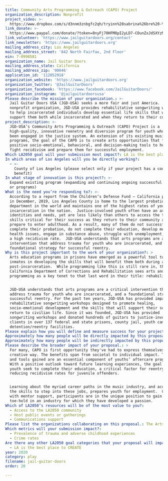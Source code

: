 ```yaml
---
title: Community Arts Programming & Outreach (CAPO) Project
organization_description: Nonprofit
project_video: >-
  https://www.dropbox.com/s/d3nnm3znbgfc2qh/tryinn%20sabrina%26bre%20-%20LP%3DQP.mp3?dl=0
link_donate: >-
  https://www.paypal.com/donate/?token=8nyFj70HFM8pI2yLD7-COunZxJdSXYzNyX1iRJY12VpPlGrpehIPNB-5LNt5-ZgbgRBMYm&country.x=US&locale.x=US
link_volunteer: 'https://www.jailguitardoors.org/contact'
link_newsletter: 'https://www.jailguitardoors.org'
mailing_address_city: Los Angeles
mailing_address_street: '842 North Fairfax, 2nd Floor'
ein: 7-0998581
organization_name: Jail Guitar Doors
mailing_address_state: California
mailing_address_zip: '90046'
application_id: '112052918'
organization_website: 'https://www.jailguitardoors.org'
organization_twitter: '@JailGuitarDoors'
organization_facebook: 'https://www.facebook.com/JailGuitarDoors/'
organization_instagram: '@jailguitardoorsusa'
Please describe the mission of your organization.: >-
  Jail Guitar Doors USA (JGD-USA) seeks a more fair and just America.  A
  nonprofit organization, JGD-USA provides rehabilitative songwriting workshops
  to help incarcerated individuals develop essential life skills that will
  support them both while incarcerated and when they return to their community. 
project_description: >-
  JGD-USA’s Community Arts Programming & Outreach (CAPO) Project is a
  high-quality, innovative reenetry and diversion program for youth who have
  been engaged in the justice system. An extension of its existing music
  programs, the goal of the CAPO is to create arts opportunities that foster the
  positive socio-emotional, behavioral, and decision-making tools to help youth
  fight recidivism and prepare them for successful employment.
Which LA2050 goal will your submission most impact?: LA is the best place to PLAY
In which areas of Los Angeles will you be directly working?:
  - >-
    County of Los Angeles (please select only if your project has a countywide
    benefit)
In what stage of innovation is this project?: >-
  Expand existing program (expanding and continuing ongoing successful projects
  or programs)
What is the need you’re responding to?: >-
  According to a report from the Children’s Defense Fund – California published
  in December, 2019, Los Angeles County is home to the largest probation
  department in the world and maintains one of the highest rates of youth
  incarceration in the nation.  Justice-involved youth often have an array of
  identities and needs, yet are less likely than others to access the tools and
  skills critical for their success as they return to their community and
  prepare to enter adulthood. As a result, many of them do not successfully
  complete their probation, do not complete their education, develop mental
  health issues, engage in substance abuse, struggle with unemployment, and have
  a high recidivism rate.  JGD-USA understands that arts programs are a critical
  intervention that address trauma for youth who are incarcerated, and a
  foundational strategy for successful reentry.
Why is this project important to the work of your organization?: >
  Arts education programs in prisons have emerged as a powerful tool to support
  inmates in developing the skills that will benefit them both during and
  post-incarceration.  While programming like this is still rare in, the
  California Department of Corrections and Rehabilitation sees arts and cultural
  programming as a key tenet to that last word in their title: rehabilitation. 


  JGD-USA understands that arts programs are a critical intervention that
  address trauma for youth who are incarcerated, and a foundational strategy for
  successful reentry. For the past ten years, JGD-USA has provided impactful,
  rehabilitative songwriting workshops designed to promote healing,
  socio-emotional development and the skills that will support their successful
  return to civilian life. Since it was founded, JGD-USA has provided
  songwriting workshops and donated hundreds of guitars to justice-involved
  clients in over 137 federal and state prisons, county jail, youth camps and
  detention/reentry facilities.
Please explain how you will define and measure success for your project.: "Success factors for CAPO include:\n•\tIndividual Impact – including but not limited to self-esteem, self-confidence, critical thinking, feelings of safety and interest in completing their education \n•\tReduced Recidivism – percentage of youth who do not return to juvenile hall and/or complete probation during the program period\n•\tPreparation for employment – percentage of youth who are interested in, and secure, a creative economy career\n\nJDG-USA’s current evaluation tools include participant journals, individual writing and group exercises, pre- and post satisfaction/knowledge survey evaluations and facilitator notes.  Information from all of these sources are part of the review of participant progress and discussion of their goals. The sophistication and depth of assessment criteria grows in tandem with the growth of the participant and participants are expected to extend the assessment of their own work to include a holistic examination of their creative process. In becoming independent thinkers, they develop the ability to reflect on their own work, and the work of others, in a collaborative and as part of an interdependent whole, using the skills of communication and critical thinking. \n\nAdditionally, JGD-USA surveys its partners and appropriate stakeholders, in order to query any behavioral changes they might take note of in the participants, which covers areas such as violence, communication abilities and attitude issues.\n"
Approximately how many people will be directly impacted by this proposal?: '100'
Approximately how many people will be indirectly impacted by this proposal?: '10000'
Please describe the broader impact of your proposal.: >
  For many, CAPO is first opportunity they've had to express themselves in a
  creative way. The benefits span from societal to individual impact. The skills
  and tools gained are an essential component of youths’ aftercare program. 
  With a positive outlook toward future learning experiences, the goal is that
  youth seek to complete their education, a critical factor for reentry and
  reducing recidivism rates for juvenile offenders.


  Learning about the myriad career paths in the music industry, and acquiring
  the skills to step into these jobs, prepares youth for employment.  Coupled
  with mentor support, participants are in the unique position to gain a
  toe-hold in an industry for which they have developed a passion.
Which of LA2050’s resources will be of the most value to you?:
  - Access to the LA2050 community
  - Host public events or gatherings
  - Communications support
Please list the organizations collaborating on this proposal.: The Arts for Incarcerated Youth Network
Which metrics will your submission impact?:
  - Prevalence of trauma and adverse childhood experiences
  - Crime rates
Are there any other LA2050 goal categories that your proposal will impact?:
  - LA is the best place to CREATE
year: 2020
category: play
filename: jail-guitar-doors
order: 20

---
```

